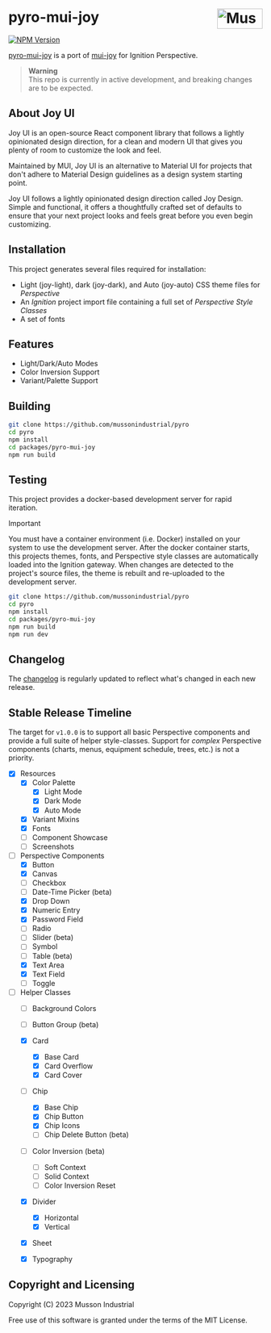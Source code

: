 # pyro-mui-joy [<img src="https://cdn.mussonindustrial.com/files/public/images/emblem.svg" alt="Musson Industrial Logo" width="90" height="40" align="right">][pyro]

[![NPM Version][npm-img]][npm-url]

[pyro-mui-joy] is a port of [mui-joy] for Ignition Perspective.

> **Warning**<br>
> This repo is currently in active development, and breaking changes are to be expected.

## About Joy UI

Joy UI is an open-source React component library that follows a lightly opinionated design direction, for a clean and modern UI that gives you plenty of room to customize the look and feel.

Maintained by MUI, Joy UI is an alternative to Material UI for projects that don't adhere to Material Design guidelines as a design system starting point.

Joy UI follows a lightly opinionated design direction called Joy Design. Simple and functional, it offers a thoughtfully crafted set of defaults to ensure that your next project looks and feels great before you even begin customizing.

## Installation

This project generates several files required for installation:

-   Light (joy-light), dark (joy-dark), and Auto (joy-auto) CSS theme files for _Perspective_
-   An _Ignition_ project import file containing a full set of _Perspective Style Classes_
-   A set of fonts

## Features

-   Light/Dark/Auto Modes
-   Color Inversion Support
-   Variant/Palette Support

## Building

```sh
git clone https://github.com/mussonindustrial/pyro
cd pyro
npm install
cd packages/pyro-mui-joy
npm run build
```

## Testing

This project provides a docker-based development server for rapid iteration.

> [!IMPORTANT]
> You must have a container environment (i.e. Docker) installed on your system to use the development server.
> After the docker container starts, this projects themes, fonts, and Perspective style classes are automatically loaded into the Ignition gateway.
> When changes are detected to the project's source files, the theme is rebuilt and re-uploaded to the development server.

```sh
git clone https://github.com/mussonindustrial/pyro
cd pyro
npm install
cd packages/pyro-mui-joy
npm run build
npm run dev
```

## Changelog

The [changelog](https://github.com/mussonindustrial/pyro/releases) is regularly updated to reflect what's changed in each new release.

## Stable Release Timeline

The target for `v1.0.0` is to support all basic Perspective components and provide a full suite of helper style-classes.
Support for _complex_ Perspective components (charts, menus, equipment schedule, trees, etc.) is not a priority.

- [X] Resources
  - [X] Color Palette
    - [X] Light Mode
    - [X] Dark Mode
    - [X] Auto Mode
  - [X] Variant Mixins
  - [X] Fonts
  - [ ] Component Showcase
  - [ ] Screenshots
- [ ] Perspective Components
  - [X] Button
  - [X] Canvas
  - [ ] Checkbox
  - [ ] Date-Time Picker (beta)
  - [X] Drop Down
  - [X] Numeric Entry
  - [X] Password Field
  - [ ] Radio
  - [ ] Slider (beta)
  - [ ] Symbol
  - [ ] Table (beta)
  - [X] Text Area
  - [X] Text Field
  - [ ] Toggle
- [ ] Helper Classes
  - [ ] Background Colors
  - [ ] Button Group (beta)
  - [X] Card
    - [X] Base Card
    - [X] Card Overflow
    - [X] Card Cover
  - [ ] Chip
    - [X] Base Chip
    - [X] Chip Button
    - [X] Chip Icons
    - [ ] Chip Delete Button (beta)
  - [ ] Color Inversion (beta)
    - [ ] Soft Context
    - [ ] Solid Context
    - [ ] Color Inversion Reset
  - [X] Divider
    - [X] Horizontal
    - [X] Vertical
  - [X] Sheet
  - [X] Typography




## Copyright and Licensing

Copyright (C) 2023 Musson Industrial

Free use of this software is granted under the terms of the MIT License.

[npm-img]: https://img.shields.io/npm/v/@mussonindustrial/pyro-mui-joy.svg
[npm-url]: https://www.npmjs.com/package/@mussonindustrial/pyro-mui-joy
[pyro]: https://github.com/mussonindustrial/pyro
[mui-joy]: https://github.com/mui/material-ui/tree/master/packages/mui-joy
[pyro-mui-joy]: https://github.com/mussonindustrial/pyro/tree/main/packages/pyro-mui-joy
